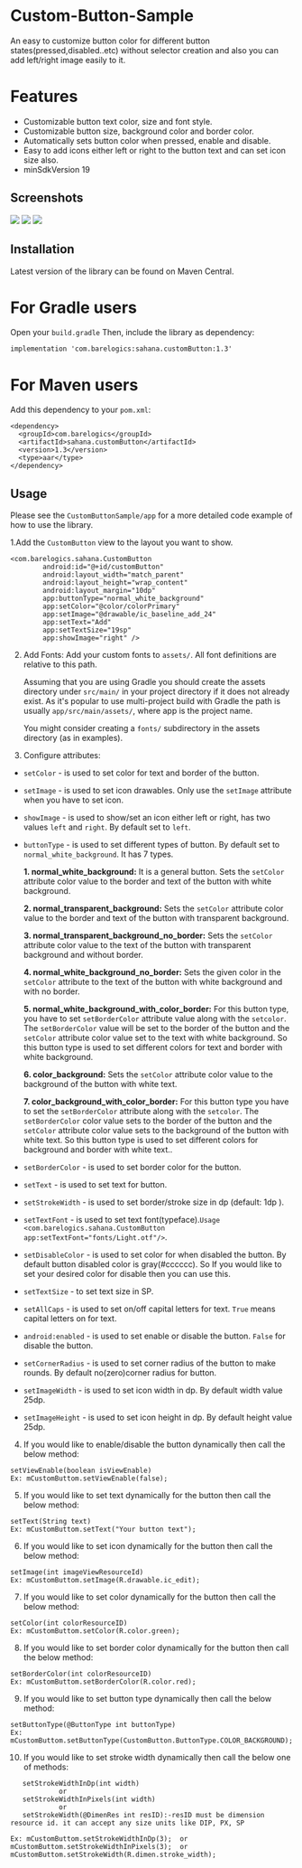 # Custom-Button-Sample
An easy to customize button color for different button states(pressed,disabled..etc) without selector creation and also you can add left/right image easily to it.

# Features
- Customizable button text color, size and font style.
- Customizable button size, background color and border color.
- Automatically sets button color when pressed, enable and disable.
- Easy to add icons either left or right to the button text and can set icon size also.
- minSdkVersion 19
 
## Screenshots
![](screenshots/socb.gif)
![](screenshots/socb.png)
![](screenshots/socb2.png)


## Installation

Latest version of the library can be found on Maven Central.

# For Gradle users
Open your ```build.gradle``` Then, include the library as dependency:

```
implementation 'com.barelogics:sahana.customButton:1.3'
```

# For Maven users
Add this dependency to your ```pom.xml```:
```
<dependency>
  <groupId>com.barelogics</groupId>
  <artifactId>sahana.customButton</artifactId>
  <version>1.3</version>
  <type>aar</type>
</dependency>
```
## Usage

Please see the ```CustomButtonSample/app```  for a more detailed code example of how to use the library.

1.Add the ```CustomButton``` view to the layout you want to show.
```
<com.barelogics.sahana.CustomButton
        android:id="@+id/customButton"
        android:layout_width="match_parent"
        android:layout_height="wrap_content"
        android:layout_margin="10dp"
        app:buttonType="normal_white_background"
        app:setColor="@color/colorPrimary"
        app:setImage="@drawable/ic_baseline_add_24"
        app:setText="Add"
        app:setTextSize="19sp"
        app:showImage="right" />
 ```    
2. Add Fonts:
   Add your custom fonts to ```assets/```. All font definitions are relative to this path.
  
   Assuming that you are using Gradle you should create the assets directory under ```src/main/``` in your project directory if it does not already exist. As it's   popular to use multi-project build with Gradle the path is usually ```app/src/main/assets/```, where app is the project name.

   You might consider creating a ```fonts/``` subdirectory in the assets directory (as in examples).

3. Configure attributes:
- ```setColor``` - is used to set color for text and border of the button.

- ```setImage``` - is used to set icon drawables. Only use the ```setImage``` attribute when you have to set icon.

- ```showImage``` - is used to show/set an icon either left or right, has two values ```left``` and ```right```. By default set to ```left```.

- ```buttonType``` - is used to set different types of button. By default set to ```normal_white_background```. It has 7 types.

     **1. normal_white_background:** It is a general button. Sets the ```setColor``` attribute color value to the border and text of the button with white background.
     
     **2. normal_transparent_background:** Sets the ```setColor``` attribute color value to the border and text of the button with transparent background.

     **3. normal_transparent_background_no_border:** Sets the ```setColor``` attribute color value to the text of the button with transparent background and without border.

     **4. normal_white_background_no_border:** Sets the given color in the ```setColor``` attribute to the text of the button with white background and with no border.
     
     **5. normal_white_background_with_color_border:** For this button type, you have to set ```setBorderColor``` attribute value along with the ```setcolor```. The ```setBorderColor``` value will be set to the border of the button and the ```setColor``` attribute color value set to the text with white background. So this button type is used to set different colors for text and border with white background.

     **6. color_background:** Sets the ```setColor``` attribute color value to the background of the button with white text.

     **7. color_background_with_color_border:** For this button type you have to set the ```setBorderColor``` attribute along with the ```setcolor```. The ```setBorderColor``` color value sets to the border of the button and the ```setColor``` attribute color value sets to the background of the button with white text. So this button type is used to set different colors for background and border with white text..
                                            
- ```setBorderColor``` - is used to set border color for the button.

- ```setText``` - is used to set text for button.

- ```setStrokeWidth``` - is used to set border/stroke size in dp (default: 1dp ).

- ```setTextFont``` - is used to set text font(typeface).```Usage <com.barelogics.sahana.CustomButton app:setTextFont="fonts/Light.otf"/>```.
     
- ```setDisableColor``` - is used to set color for when disabled the button. By default button disabled color is gray(#cccccc). So If you would like to set your desired color for disable then you can use this.

- ```setTextSize``` - to set text size in SP.

- ```setAllCaps``` - is used to set on/off capital letters for text. `True` means capital letters on for text.

- ```android:enabled``` - is used to set enable or disable the button. `False` for disable the button.

- ```setCornerRadius``` - is used to set corner radius of the button to make rounds. By default no(zero)corner radius for button.

- ```setImageWidth``` - is used to set icon width in dp. By default width value 25dp.

- ```setImageHeight``` - is used to set icon height in dp. By default height value 25dp.

4. If you would like to enable/disable the button dynamically then call the below method:
````
setViewEnable(boolean isViewEnable)
Ex: mCustomButtom.setViewEnable(false);
````
5. If you would like to set text dynamically for the button then call the below method:
````
setText(String text)
Ex: mCustomButtom.setText("Your button text");
````
 
6. If you would like to set icon dynamically for the button then call the below method:
````
setImage(int imageViewResourceId)
Ex: mCustomButtom.setImage(R.drawable.ic_edit);
````
 
7. If you would like to set color dynamically for the button then call the below method:
````
setColor(int colorResourceID)
Ex: mCustomButtom.setColor(R.color.green);
````
 
8. If you would like to set border color dynamically for the button then call the below method: 
````
setBorderColor(int colorResourceID)
Ex: mCustomButtom.setBorderColor(R.color.red);
````
 
9. If you would like to set button type dynamically then call the below method: 
````
setButtonType(@ButtonType int buttonType)
Ex: mCustomButtom.setButtonType(CustomButton.ButtonType.COLOR_BACKGROUND);
````

10. If you would like to set stroke width dynamically then call the below one of methods: 
````
   setStrokeWidthInDp(int width)
            or
   setStrokeWidthInPixels(int width)
            or
   setStrokeWidth(@DimenRes int resID):-resID must be dimension resource id. it can accept any size units like DIP, PX, SP

Ex: mCustomButtom.setStrokeWidthInDp(3);  or  mCustomButtom.setStrokeWidthInPixels(3);  or  mCustomButtom.setStrokeWidth(R.dimen.stroke_width);
````

